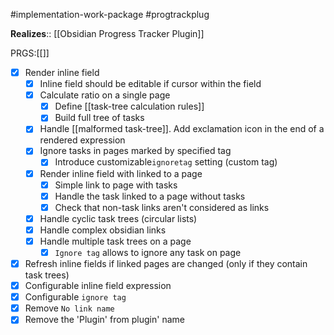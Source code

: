 #implementation-work-package #progtrackplug 

**Realizes**:: [[Obsidian Progress Tracker Plugin]]

PRGS:[[]]

- [x] Render inline field
	- [x] Inline field should be editable if cursor within the field
	- [x] Calculate ratio on a single page
		- [x] Define [[task-tree calculation rules]]
		- [x] Build full tree of tasks
	- [x] Handle [[malformed task-tree]]. Add exclamation icon in the end of a rendered expression
	- [x] Ignore tasks in pages marked by specified tag
		- [x] Introduce customizable`ignoretag` setting (custom tag)
	- [x] Render inline field with linked to a page
		- [x] Simple link to page with tasks
		- [x] Handle the task linked to a page without tasks
		- [x] Check that non-task links aren't considered as links
	- [x] Handle cyclic task trees (circular lists)
	- [x] Handle complex obsidian links
	- [x] Handle multiple task trees on a page
		- [x] `Ignore tag` allows to ignore any task on page
- [x] Refresh inline fields if linked pages are changed (only if they contain task trees)
- [x] Configurable inline field expression
- [x] Configurable `ignore tag`
- [x] Remove `No link name`
- [x] Remove the 'Plugin' from plugin' name
